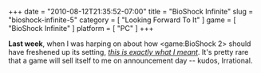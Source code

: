 +++
date = "2010-08-12T21:35:52-07:00"
title = "BioShock Infinite"
slug = "bioshock-infinite-5"
category = [ "Looking Forward To It" ]
game = [ "BioShock Infinite" ]
platform = [ "PC" ]
+++

<b>Last week</b>, when I was harping on about how <game:BioShock 2> should have freshened up its setting, <i><a href="http://www.joystiq.com/2010/08/12/bioshock-infinite-preview/">this is exactly what I meant</a></i>.  It's pretty rare that a game will sell itself to me on announcement day -- kudos, Irrational.